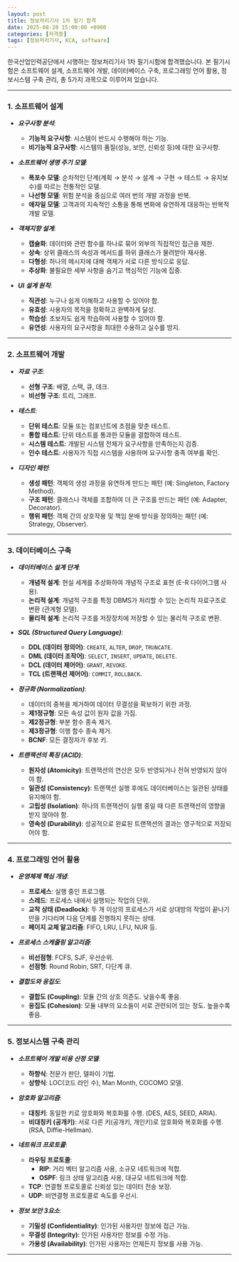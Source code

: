 ```yaml
---
layout: post
title: 정보처리기사 1차 필기 합격
date: 2025-08-20 15:00:00 +0900
categories: [자격증]
tags: [정보처리기사, KCA, software]
---
```


한국산업인력공단에서 시행하는 정보처리기사 1차 필기시험에 합격했습니다. 본 필기시험은 소프트웨어 설계, 소프트웨어 개발, 데이터베이스 구축, 프로그래밍 언어 활용, 정보시스템 구축 관리, 총 5가지 과목으로 이루어져 있습니다.

---

### 1. 소프트웨어 설계

- ***요구사항 분석***:
    - **기능적 요구사항**: 시스템이 반드시 수행해야 하는 기능.
    - **비기능적 요구사항**: 시스템의 품질(성능, 보안, 신뢰성 등)에 대한 요구사항.

- ***소프트웨어 생명 주기 모델***:
    - **폭포수 모델**: 순차적인 단계(계획 → 분석 → 설계 → 구현 → 테스트 → 유지보수)를 따르는 전통적인 모델.
    - **나선형 모델**: 위험 분석을 중심으로 여러 번의 개발 과정을 반복.
    - **애자일 모델**: 고객과의 지속적인 소통을 통해 변화에 유연하게 대응하는 반복적 개발 모델.

- ***객체지향 설계***:
    - **캡슐화**: 데이터와 관련 함수를 하나로 묶어 외부의 직접적인 접근을 제한.
    - **상속**: 상위 클래스의 속성과 메서드를 하위 클래스가 물려받아 재사용.
    - **다형성**: 하나의 메시지에 대해 객체가 서로 다른 방식으로 응답.
    - **추상화**: 불필요한 세부 사항을 숨기고 핵심적인 기능에 집중.

- ***UI 설계 원칙***:
    - **직관성**: 누구나 쉽게 이해하고 사용할 수 있어야 함.
    - **유효성**: 사용자의 목적을 정확하고 완벽하게 달성.
    - **학습성**: 초보자도 쉽게 학습하여 사용할 수 있어야 함.
    - **유연성**: 사용자의 요구사항을 최대한 수용하고 실수를 방지.

---

### 2. 소프트웨어 개발

- ***자료 구조***:
    - **선형 구조**: 배열, 스택, 큐, 데크.
    - **비선형 구조**: 트리, 그래프.

- ***테스트***:
    - **단위 테스트**: 모듈 또는 컴포넌트에 초점을 맞춘 테스트.
    - **통합 테스트**: 단위 테스트를 통과한 모듈을 결합하여 테스트.
    - **시스템 테스트**: 개발된 시스템 전체가 요구사항을 만족하는지 검증.
    - **인수 테스트**: 사용자가 직접 시스템을 사용하며 요구사항 충족 여부를 확인.

- ***디자인 패턴***:
    - **생성 패턴**: 객체의 생성 과정을 유연하게 만드는 패턴 (예: Singleton, Factory Method).
    - **구조 패턴**: 클래스나 객체를 조합하여 더 큰 구조를 만드는 패턴 (예: Adapter, Decorator).
    - **행위 패턴**: 객체 간의 상호작용 및 책임 분배 방식을 정의하는 패턴 (예: Strategy, Observer).

---

### 3. 데이터베이스 구축

- ***데이터베이스 설계 단계***:
    - **개념적 설계**: 현실 세계를 추상화하여 개념적 구조로 표현 (E-R 다이어그램 사용).
    - **논리적 설계**: 개념적 구조를 특정 DBMS가 처리할 수 있는 논리적 자료구조로 변환 (관계형 모델).
    - **물리적 설계**: 논리적 구조를 저장장치에 저장할 수 있는 물리적 구조로 변환.

- ***SQL (Structured Query Language)***:
    - **DDL (데이터 정의어)**: `CREATE`, `ALTER`, `DROP`, `TRUNCATE`.
    - **DML (데이터 조작어)**: `SELECT`, `INSERT`, `UPDATE`, `DELETE`.
    - **DCL (데이터 제어어)**: `GRANT`, `REVOKE`.
    - **TCL (트랜잭션 제어어)**: `COMMIT`, `ROLLBACK`.

- ***정규화 (Normalization)***:
    - 데이터의 중복을 제거하여 데이터 무결성을 확보하기 위한 과정.
    - **제1정규형**: 모든 속성 값이 원자 값을 가짐.
    - **제2정규형**: 부분 함수 종속 제거.
    - **제3정규형**: 이행 함수 종속 제거.
    - **BCNF**: 모든 결정자가 후보 키.

- ***트랜잭션의 특징 (ACID)***:
    - **원자성 (Atomicity)**: 트랜잭션의 연산은 모두 반영되거나 전혀 반영되지 않아야 함.
    - **일관성 (Consistency)**: 트랜잭션 실행 후에도 데이터베이스는 일관된 상태를 유지해야 함.
    - **고립성 (Isolation)**: 하나의 트랜잭션이 실행 중일 때 다른 트랜잭션의 영향을 받지 않아야 함.
    - **영속성 (Durability)**: 성공적으로 완료된 트랜잭션의 결과는 영구적으로 저장되어야 함.

---

### 4. 프로그래밍 언어 활용

- ***운영체제 핵심 개념***:
    - **프로세스**: 실행 중인 프로그램.
    - **스레드**: 프로세스 내에서 실행되는 작업의 단위.
    - **교착 상태 (Deadlock)**: 두 개 이상의 프로세스가 서로 상대방의 작업이 끝나기만을 기다리며 다음 단계를 진행하지 못하는 상태.
    - **페이지 교체 알고리즘**: FIFO, LRU, LFU, NUR 등.

- ***프로세스 스케줄링 알고리즘***:
    - **비선점형**: FCFS, SJF, 우선순위.
    - **선점형**: Round Robin, SRT, 다단계 큐.

- ***결합도와 응집도***:
    - **결합도 (Coupling)**: 모듈 간의 상호 의존도. 낮을수록 좋음.
    - **응집도 (Cohesion)**: 모듈 내부의 요소들이 서로 관련되어 있는 정도. 높을수록 좋음.

---

### 5. 정보시스템 구축 관리

- ***소프트웨어 개발 비용 산정 모델***:
    - **하향식**: 전문가 판단, 델파이 기법.
    - **상향식**: LOC(코드 라인 수), Man Month, COCOMO 모델.

- ***암호화 알고리즘***:
    - **대칭키**: 동일한 키로 암호화와 복호화를 수행. (DES, AES, SEED, ARIA).
    - **비대칭키 (공개키)**: 서로 다른 키(공개키, 개인키)로 암호화와 복호화를 수행. (RSA, Diffie-Hellman).

- ***네트워크 프로토콜***:
    - **라우팅 프로토콜**:
        - **RIP**: 거리 벡터 알고리즘 사용, 소규모 네트워크에 적합.
        - **OSPF**: 링크 상태 알고리즘 사용, 대규모 네트워크에 적합.
    - **TCP**: 연결형 프로토콜로 신뢰성 있는 데이터 전송 보장.
    - **UDP**: 비연결형 프로토콜로 속도를 우선시.

- ***정보 보안 3요소***:
    - **기밀성 (Confidentiality)**: 인가된 사용자만 정보에 접근 가능.
    - **무결성 (Integrity)**: 인가된 사용자만 정보를 수정 가능.
    - **가용성 (Availability)**: 인가된 사용자는 언제든지 정보를 사용 가능.

<hr class="short-rule">